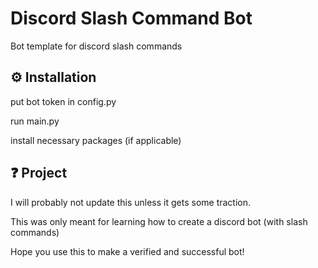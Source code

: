 # Discord Slash Command Bot

Bot template for discord slash commands

## ⚙️ Installation

put bot token in config.py

run main.py

install necessary packages (if applicable)

## ❓ Project

I will probably not update this unless it gets some traction.

This was only meant for learning how to create a discord bot (with slash commands)

Hope you use this to make a verified and successful bot!
